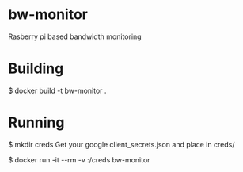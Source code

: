 # bw-monitor
Rasberry pi based bandwidth monitoring

# Building
$ docker build -t bw-monitor .

# Running
$ mkdir creds
Get your google client_secrets.json and place in creds/

$ docker run -it --rm -v <path to creds>:/creds bw-monitor
